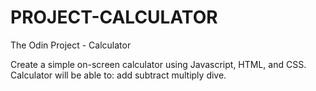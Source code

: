 # PROJECT-CALCULATOR
The Odin Project - Calculator

Create a simple on-screen calculator using Javascript, HTML, and CSS.
Calculator will be able to:
add
subtract
multiply
dive.

